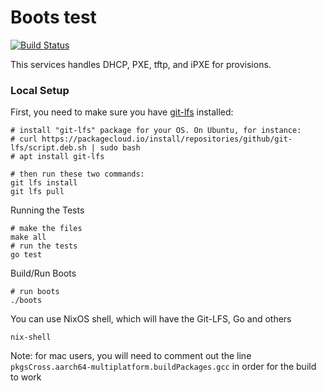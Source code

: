 # Boots test
[![Build Status](https://cloud.drone.io/api/badges/tinkerbell/boots/status.svg)](https://cloud.drone.io/tinkerbell/boots)

This services handles DHCP, PXE, tftp, and iPXE for provisions.

### Local Setup

First, you need to make sure you have [git-lfs](https://github.com/git-lfs/git-lfs/wiki/Installation) installed:

```
# install "git-lfs" package for your OS. On Ubuntu, for instance:
# curl https://packagecloud.io/install/repositories/github/git-lfs/script.deb.sh | sudo bash
# apt install git-lfs

# then run these two commands:
git lfs install
git lfs pull
```

Running the Tests
```
# make the files
make all
# run the tests
go test
```

Build/Run Boots
```
# run boots
./boots
```

You can use NixOS shell, which will have the Git-LFS, Go and others

`nix-shell`

Note: for mac users, you will need to comment out the line `pkgsCross.aarch64-multiplatform.buildPackages.gcc` in order for the build to work

